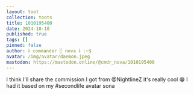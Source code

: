 ```yaml
---
layout: toot
collection: toots
title: 1010195400
date: 2024-10-10
published: true
tags: []
pinned: false
author: ⸸ commander ░ nova ⸸ :~$
avatar: /img/avatar/daemon.jpeg
mastodon: https://mastodon.online/@cmdr_nova/1010195400
---
```


I think I'll share the commission I got from @NightlineZ it's really cool 😁 I had it based on my #secondlife avatar sona
